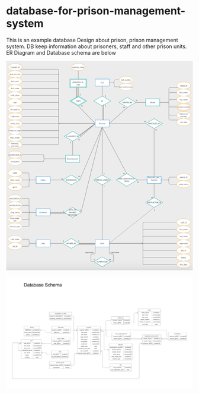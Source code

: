 # database-for-prison-management-system

This is an example database Design about prison, prison management system. DB keep information about prisoners, staff and other prison units. ER Diagram and Database schema are below






![alt text](https://github.com/AhmetNSHN/database-for-prison-management-system/blob/main/%20Entity%20Relationship%20Diagram.png)



![alt text](https://github.com/AhmetNSHN/database-for-prison-management-system/blob/main/Database%20Schema.png)
